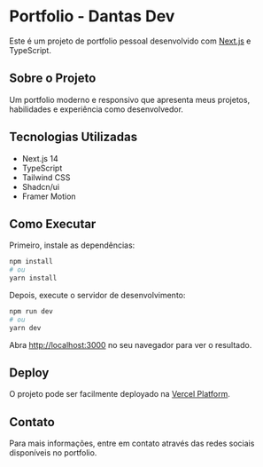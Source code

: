 # Portfolio - Dantas Dev

Este é um projeto de portfolio pessoal desenvolvido com [Next.js](https://nextjs.org) e TypeScript.

## Sobre o Projeto

Um portfolio moderno e responsivo que apresenta meus projetos, habilidades e experiência como desenvolvedor.

## Tecnologias Utilizadas

- Next.js 14
- TypeScript
- Tailwind CSS
- Shadcn/ui
- Framer Motion

## Como Executar

Primeiro, instale as dependências:

```bash
npm install
# ou
yarn install
```

Depois, execute o servidor de desenvolvimento:

```bash
npm run dev
# ou
yarn dev
```

Abra [http://localhost:3000](http://localhost:3000) no seu navegador para ver o resultado.

## Deploy

O projeto pode ser facilmente deployado na [Vercel Platform](https://vercel.com/new?utm_medium=default-template&filter=next.js&utm_source=create-next-app&utm_campaign=create-next-app-readme).

## Contato

Para mais informações, entre em contato através das redes sociais disponíveis no portfolio.
